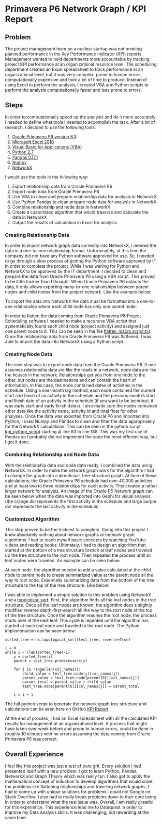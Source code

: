 # Primavera P6 Network Graph / KPI Report

## Problem
The project management team on a nuclear startup was not meeting planned performance in the Key Performance Indicator (KPI) reports. Management wanted to hold departments more accountable by tracking project KPI performance at an organizational resource level. The scheduling department created an Excel spreadsheet to track performance at an organizational level, but it was very complex, prone to human errors, computationally expensive and took a lot of time to produce. Instead of using Excel to perform the analysis, I created VBA and Python scripts to perform the analysis computationally faster and less prone to errors.

## Steps
In order to computationally speed up the analysis and do it more accurately I needed to define what tools I needed to accomplish the task. After a lot of research, I decided to use the following tools:
1.	[Oracle Primavera P6 version 8.3](https://www.oracle.com/applications/primavera/products/project-management.html)
2.	[Microsoft Excel 2010](https://products.office.com/en-us/microsoft-excel-2010)
3.	[Visual Basic for Applications (VBA)](https://en.wikipedia.org/wiki/Visual_Basic_for_Applications)
4.	[Python 2.7](https://www.python.org/)
5.	[Pandas 0.17.1](http://pandas.pydata.org/)
6.	[Numpy](http://pandas.pydata.org/)
7.	[NetworkX](https://networkx.github.io/)

I would use the tools in the following way:
1.	Export relationship data from Oracle Primavera P6
2.	Export node data from Oracle Primavera P6
3.	Use VBA to clean and prepare relationship data for analysis in NetworkX
4.	Use Python Pandas to clean prepare node data for analysis in NetworkX
5.	Combine relationship and node data in NetworkX
6.	Create a customized algorithm that would traverse and calculate the data in NetworkX
7.	Output the results of calculation in Excel for analysis

### Creating Relationship Data
In order to import network graph data correctly into NetworkX, I needed the data in a one-to-one relationship format. Unfortunately, at this time the company did not have any Python software approved for use. So, I needed to go through a slow process of getting the Python software approved by IT in order to complete the project. While I was waiting for Python and NetworkX to be approved by the IT department, I decided to clean and prepare the data from Oracle Primavera P6 using a VBA script. This proved to be little trickier than I thought. When Oracle Primavera P6 outputs the data, it only allows exporting many-to-one relationships between parent nodes and child nodes from the project network. Like the example below:


To import the data into NetworkX the data must be formatted into a one-to-one relationship where each child node has only one parent node:

In order to flatten the data coming from Oracle Primavera P6 Project Scheduling software I needed to make a recursive VBA script that systematically found each child node (project activity) and assigned just one parent node to it. This can be seen in the file [flatten_macro script.txt]( https://github.com/Smone5/P6-Network-Graph/blob/master/flatten_macro%20script.txt). Once the relationship data from Oracle Primavera P6 was flattened, I was able to import the data into NetworkX using a Python script.

### Creating Node Data
The next step was to export node data from the Oracle Primavera P6. If one assumes relationship data are like the roads in a network, node data are like the houses in the network. Relationships get you from one node to the other, but nodes are the destinations and can contain the heart of information. In this case, the node contained dates of activities in the schedule. Using a one-month lag method, each node contained the current start and finish of an activity in the schedule and the previous month’s start and finish date of an activity in the schedule (if you want to be technical, it was early start and early finish dates). I also made sure the nodes contained other data like the activity name, activity id and total float for other analyses. Once the data was exported from Oracle P6 and imported into Python, I used Numpy and Pandas to clean and filter the data appropriately for the NetworkX calculations. This can be seen in the python script [kpi_python_script]( https://github.com/Smone5/KPI-report/blob/master/kpi_python_script.py) starting at line 83 to line 188. This was my first use of Pandas so I probably did not implement the code the most efficient way, but I got it done. 

### Combining Relationship and Node Data
With the relationship data and node data ready, I combined the data using NetworkX. In order to make the network graph work for the algorithm I had to change the graph into a directional, tree-structure graph. At time of these calculations, the Oracle Primavera P6 schedule had over 40,000 activities and at least two to three relationships for each activity. This created a rather larger network for analysis. An image of the Oracle P6 Network graph can be seen below when the data was imported into Gephi for visual analysis (the orange dot represents the first activity in the schedule and large purple dot represents the last activity in the schedule).



### Customized Algorithm
This step proved to be the trickiest to complete. Going into this project I knew absolutely nothing about network graphs or network graph algorithms. I had to teach myself basic concepts by watching YouTube videos and reading books. Ultimately, I had to design an algorithm that started at the bottom of a tree structure branch at leaf nodes and traveled up the tree structure to the root node. Then repeated the process until all leaf nodes were traveled. An example can be seen below:


At each node, the algorithm needed to add a value calculated at the child node to parent node to create summarized value at the parent node all the way to root node. Essentially summarizing data from the bottom of the tree structure to the top of the tree structure. Like below:

I was able to implement a simple solution to this problem using NetworkX and a [topological sort]( https://en.wikipedia.org/wiki/Topological_sorting). First, the algorithm finds all the leaf nodes in the tree structure. Once all the leaf nodes are known, the algorithm does a slightly modified reverse depth-first-search all the way to the root node at the top of the tree structure. Once the algorithm reaches the root node, the process starts over at the next leaf. This cycle is repeated until the algorithm has started at each leaf node and traveled to the root node. The Python implementation can be seen below:

	sorted_tree = nx.topological_sort(test_tree, reverse=True)

	i = 0
	while i < (len(sorted_tree)-1):
		y = sorted_tree[i]
		parent = test_tree.predecessors(y)
		
		for j in range(len(col_names)):
			child_value = test_tree.node[y][col_names[j]]
			parent_value = test_tree.node[parent[0]][col_names[j]]
			parent_total = parent_value + child_value
			test_tree.node[parent[0]][col_names[j]] = parent_total
		
		i = i + 1

The full python script to generate the network graph tree structure and calculations can be seen here on GitHub [KPI Report]( https://github.com/Smone5/KPI-report/blob/master/kpi_python_script.py)

At the end of process, I had an Excel spreadsheet with all the calculated KPI results for management at an organizational level. A process that might have taken over week before and prone to human errors, could be done in roughly 10 minutes with no errors assuming the data coming from Oracle Primavera P6 was correct. 


## Overall Experience
I feel like this project was just a test of pure grit. Every solution I had presented itself with a new problem. I got to learn Python, Pandas, NetworkX and Graph Theory which was really fun. I also got to apply the mathematical concept of induction to develop algorithms that would solve the problems like flattening relationships and traveling network graphs. I had to come up with unique solutions for problems I could not Google on Stack Overflow. I also had to really break problems down to their core being in order to understand what the real issue was.  Overall, I am really grateful for this experience.  This experience lead me to Dataquest in order to improve my Data Analysis skills. It was challenging, but rewarding at the same time. 

